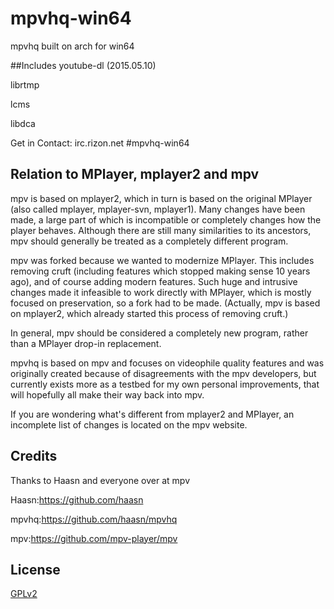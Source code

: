 # mpvhq-win64
mpvhq built on arch for win64

##Includes
youtube-dl (2015.05.10)

librtmp

lcms

libdca

Get in Contact: irc.rizon.net #mpvhq-win64

## Relation to MPlayer, mplayer2 and mpv


mpv is based on mplayer2, which in turn is based on the original MPlayer
(also called mplayer, mplayer-svn, mplayer1). Many changes have been made, a
large part of which is incompatible or completely changes how the player
behaves. Although there are still many similarities to its ancestors, mpv
should generally be treated as a completely different program.

mpv was forked because we wanted to modernize MPlayer. This includes
removing cruft (including features which stopped making sense 10 years ago),
and of course adding modern features. Such huge and intrusive changes made it
infeasible to work directly with MPlayer, which is mostly focused on
preservation, so a fork had to be made. (Actually, mpv is based on mplayer2,
which already started this process of removing cruft.)

In general, mpv should be considered a completely new program, rather than a
MPlayer drop-in replacement.

mpvhq is based on mpv and focuses on videophile quality features and was
originally created because of disagreements with the mpv developers, but
currently exists more as a testbed for my own personal improvements, that will
hopefully all make their way back into mpv.

If you are wondering what's different from mplayer2 and MPlayer, an incomplete
list of changes is located on the mpv website.

## Credits

Thanks to Haasn and everyone over at mpv

Haasn:https://github.com/haasn

mpvhq:https://github.com/haasn/mpvhq

mpv:https://github.com/mpv-player/mpv

## License 


[GPLv2](https://github.com/mpv-player/mpv/blob/master/LICENSE)
